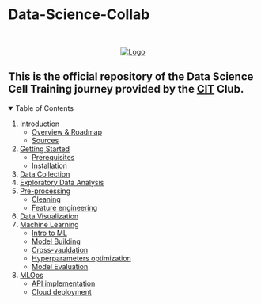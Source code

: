 # Data-Science-Collab
<!-- PROJECT LOGO -->
<br />
<p align="center">
  <a href="#">
    <img src="Assets/Collab1.png" alt="Logo">
  </a>
</p>


<h2>This is the official repository of the Data Science Cell Training journey provided by the <a href="#https://web.facebook.com/CIT.INPT">CIT</a> Club.</h2>
<!-- TABLE OF CONTENTS -->
<details open="open">
  <summary>Table of Contents</summary>
  <ol>
    <li>
      <a href="https://github.com/PizzaSteeve/Data-Science-Cell-Training/tree/main/1-Introduction">Introduction</a>
      <ul>
        <li><a href="#https://github.com/PizzaSteeve/Data-Science-Cell-Training/blob/main/1-Introduction/Data%20Cell%20-%20Overview%20.pdf">Overview & Roadmap</a></li>
      </ul>
      <ul>
        <li><a href="#https://github.com/PizzaSteeve/Data-Science-Cell-Training/blob/main/1-Introduction/Data%20Cell%20-%20Overview%20.pdf">Sources</a></li>
      </ul>
    </li>
    <li>
      <a href="#https://github.com/PizzaSteeve/Data-Science-Cell-Training/tree/main/2-Getting%20Started">Getting Started</a>
      <ul>
        <li><a href="#prerequisites">Prerequisites</a></li>
        <li><a href="#installation">Installation</a></li>
      </ul>
    </li>
    <li><a href="#https://github.com/PizzaSteeve/Data-Science-Cell-Training/tree/main/3-Data%20Collection">Data Collection</a></li>
    <li><a href="#https://github.com/PizzaSteeve/Data-Science-Cell-Training/tree/main/4-Exploratory%20Data%20Analysis">Exploratory Data Analysis</a></li>
    <li><a href="#https://github.com/PizzaSteeve/Data-Science-Cell-Training/tree/main/5-Pre-processing">Pre-processing</a>
            <ul>
        <li><a href="#https://github.com/PizzaSteeve/Data-Science-Cell-Training/blob/main/5-Pre-processing/Data%20Cleaning.ipynb">Cleaning</a></li>
      </ul>
        <ul>
        <li><a href="#https://github.com/PizzaSteeve/Data-Science-Cell-Training/blob/main/5-Pre-processing/Feature%20Engineering.ipynb">Feature engineering</a></li>
      </ul>
    </li>
    <li><a href="#https://github.com/PizzaSteeve/Data-Science-Cell-Training/tree/main/6-Data%20Visualization">Data Visualization</a></li>
    <li><a href="#https://github.com/PizzaSteeve/Data-Science-Cell-Training/tree/main/7-Machine%20Learning">Machine Learning</a>
    <ul>
    <li><a href="#https://github.com/PizzaSteeve/Data-Science-Cell-Training/blob/main/7-Machine%20Learning/Data%20Cell%20-%20Machine%20Learning.pdf">Intro to ML</a></li>
    </ul>
    <ul>
    <li><a href="#https://github.com/PizzaSteeve/Data-Science-Cell-Training/blob/main/7-Machine%20Learning/Classification%20Model.ipynb">Model Building</a></li>
    </ul>
    <ul>
    <li><a href="#Cross-vauldation">Cross-vauldation</a></li>
    </ul>
    <ul>
    <li><a href="#Hyperparameters">Hyperparameters optimization</a></li>
    </ul>
    <ul>
    <li><a href="#evaluation">Model Evaluation</a></li>
    </ul>
    </li>
    <li><a href="#mlops">MLOps</a>
    <ul>
    <li><a href="#api">API implementation</a></li>
    </ul>
    <ul>
    <li><a href="#cloud">Cloud deployment</a></li>
    </ul>
    </li>

  </ol>
</details>




